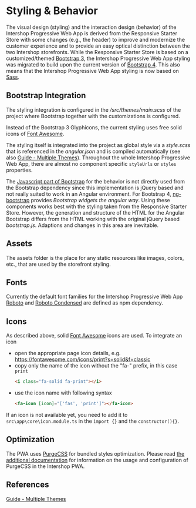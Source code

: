 <!--
kb_concepts
kb_pwa
kb_everyone
kb_sync_latest_only
-->

# Styling & Behavior

The visual design (styling) and the interaction design (behavior) of the Intershop Progressive Web App is derived from the Responsive Starter Store with some changes (e.g., the header) to improve and modernize the customer experience and to provide an easy optical distinction between the two Intershop storefronts.
While the Responsive Starter Store is based on a customized/themed [Bootstrap 3](https://getbootstrap.com/docs/3.3/), the Intershop Progressive Web App styling was migrated to build upon the current version of [Bootstrap 4](https://getbootstrap.com/).
This also means that the Intershop Progressive Web App styling is now based on [Sass](https://sass-lang.com/).

## Bootstrap Integration

The styling integration is configured in the _/src/themes/main.scss_ of the project where Bootstrap together with the customizations is configured.

Instead of the Bootstrap 3 Glyphicons, the current styling uses free solid icons of [Font Awesome](https://fontawesome.com/).

The styling itself is integrated into the project as global style via a _style.scss_ that is referenced in the _angular.json_ and is compiled automatically (see also [Guide - Multiple Themes](../guides/multiple-themes.md)).
Throughout the whole Intershop Progressive Web App, there are almost no component specific `styleUrls` or `styles` properties.

The [Javascript part of Bootstrap](https://getbootstrap.com/docs/4.6/getting-started/javascript/) for the behavior is not directly used from the Bootstrap dependency since this implementation is jQuery based and not really suited to work in an Angular environment.
For Bootstrap 4, [ng-bootstrap](https://ng-bootstrap.github.io) provides _Bootstrap widgets the angular way_.
Using these components works best with the styling taken from the Responsive Starter Store.
However, the generation and structure of the HTML for the Angular Bootstrap differs from the HTML working with the original jQuery based _bootstrap.js_.
Adaptions and changes in this area are inevitable.

## Assets

The assets folder is the place for any static resources like images, colors, etc., that are used by the storefront styling.

## Fonts

Currently the default font families for the Intershop Progressive Web App [Roboto](https://fonts.google.com/specimen/Roboto) and [Roboto Condensed](https://fonts.google.com/specimen/Roboto+Condensed) are defined as npm dependency.

## Icons

As described above, solid [Font Awesome](https://fontawesome.com/) icons are used.
To integrate an icon

- open the appropriate page icon details, e.g. https://fontawesome.com/icons/print?s=solid&f=classic
- copy only the name of the icon without the "fa-" prefix, in this case `print`
  ```html
  <i class="fa-solid fa-print"></i>
  ```
- use the icon name with following syntax
  ```html
  <fa-icon [icon]="['fas', 'print']"></fa-icon>
  ```

If an icon is not available yet, you need to add it to `src\app\core\icon.module.ts` in the `import {}` and the `constructor(){}`.

## Optimization

The PWA uses [PurgeCSS](https://purgecss.com/) for bundled styles optimization. 
Please read [the additional documentation](../guides/optimizations.md#purgecss) for information on the usage and configuration of PurgeCSS in the Intershop PWA.

## References

[Guide - Multiple Themes](../guides/multiple-themes.md)
